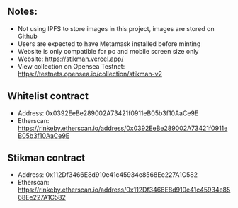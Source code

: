 ## Notes:

- Not using IPFS to store images in this project, images are stored on Github
- Users are expected to have Metamask installed before minting
- Website is only compatible for pc and mobile screen size only
- Website: https://stikman.vercel.app/
- View collection on Opensea Testnet: https://testnets.opensea.io/collection/stikman-v2

## Whitelist contract

- Address: 0x0392EeBe289002A73421f0911eB05b3f10AaCe9E
- Etherscan: https://rinkeby.etherscan.io/address/0x0392EeBe289002A73421f0911eB05b3f10AaCe9E

## Stikman contract

- Address: 0x112Df3466E8d910e41c45934e8568Ee227A1C582
- Etherscan: https://rinkeby.etherscan.io/address/0x112Df3466E8d910e41c45934e8568Ee227A1C582
